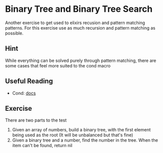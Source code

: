 # Binary Tree and Binary Tree Search

Another exercise to get used to elixirs recusion and pattern matching patterns. For this exercise use as much recursion and pattern matching as possible.

## Hint

While everything can be solved purely through pattern matching, there are some cases that feel more suited to the cond macro

## Useful Reading

- Cond: [docs](https://hexdocs.pm/elixir/1.18.0/Kernel.SpecialForms.html#cond/1)

## Exercise

There are two parts to the test

1. Given an array of numbers, build a binary tree, with the first element being used as the root (It will be unbalanced but that's fine)
2. Given a binary tree and a number, find the number in the tree. When the item can't be found, return nil
